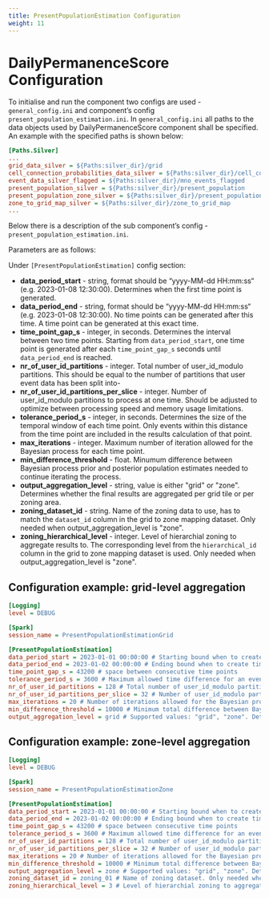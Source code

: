 ```yaml
---
title: PresentPopulationEstimation Configuration
weight: 11
---
```



# DailyPermanenceScore Configuration
To initialise and run the component two configs are used -  `general_config.ini` and component’s config `present_population_estimation.ini`. In  `general_config.ini` all paths to the data objects used by DailyPermanenceScore component shall be specified. An example with the specified paths is shown below:


```ini
[Paths.Silver]
...
grid_data_silver = ${Paths:silver_dir}/grid
cell_connection_probabilities_data_silver = ${Paths:silver_dir}/cell_connection_probabilities_data_silver
event_data_silver_flagged = ${Paths:silver_dir}/mno_events_flagged
present_population_silver = ${Paths:silver_dir}/present_population
present_population_zone_silver = ${Paths:silver_dir}/present_population_zone
zone_to_grid_map_silver = ${Paths:silver_dir}/zone_to_grid_map
...
```

Below there is a description of the sub component’s config  - `present_population_estimation.ini`. 

Parameters are as follows:

Under  `[PresentPopulationEstimation]` config section: 

- **data_period_start** - string, format should be “yyyy-MM-dd HH:mm:ss“ (e.g. 2023-01-08 12:30:00). Determines when the first time point is generated.
- **data_period_end** - string, format should be “yyyy-MM-dd HH:mm:ss“ (e.g. 2023-01-08 12:30:00). No time points can be generated after this time. A time point can be generated at this exact time.
- **time_point_gap_s** - integer, in seconds. Determines the interval between two time points. Starting from `data_period_start`, one time point is generated after each `time_point_gap_s` seconds until `data_period_end` is reached.
- **nr_of_user_id_partitions** - integer. Total number of user_id_modulo partitions. This should be equal to the number of partitions that user event data has been split into-  
- **nr_of_user_id_partitions_per_slice** - integer. Number of user_id_modulo partitions to process at one time. Should be adjusted to optimize between processing speed and memory usage limitations.
- **tolerance_period_s** - integer, in seconds. Determines the size of the temporal window of each time point. Only events within this distance from the time point are included in the results calculation of that point. 
- **max_iterations** - integer. Maximum number of iteration allowed for the Bayesian process for each time point.
- **min_difference_threshold** - float. Minumum difference between Bayesian process prior and posterior population estimates needed to continue iterating the process.
- **output_aggregation_level** - string, value is either "grid" or "zone". Determines whether the final results are aggregated per grid tile or per zoning area. 
- **zoning_dataset_id** - string. Name of the zoning data to use, has to match the `dataset_id` column in the grid to zone mapping dataset. Only needed when output_aggregation_level is "zone".
- **zoning_hierarchical_level** - integer. Level of hierarchial zoning to aggregate results to. The corresponding level from the `hierarchical_id` column in the grid to zone mapping dataset is used. Only needed when output_aggregation_level is "zone".
 

## Configuration example: grid-level aggregation

```ini
[Logging]
level = DEBUG

[Spark]
session_name = PresentPopulationEstimationGrid

[PresentPopulationEstimation]
data_period_start = 2023-01-01 00:00:00 # Starting bound when to create time points. The first time point is created at this timestamp. 
data_period_end = 2023-01-02 00:00:00 # Ending bound when to create time points. No time points are generated later than this timestamp. A time point can happen to be generated on this timestamp, but this is not always the case.
time_point_gap_s = 43200 # space between consecutive time points
tolerance_period_s = 3600 # Maximum allowed time difference for an event to be included in a time point
nr_of_user_id_partitions = 128 # Total number of user_id_modulo partitions. TODO should be a global conf value
nr_of_user_id_partitions_per_slice = 32 # Number of user_id_modulo partitions to process at one time
max_iterations = 20 # Number of iterations allowed for the Bayesian process
min_difference_threshold = 10000 # Minimum total difference between Bayesian process prior and posterior needed to continue processing 
output_aggregation_level = grid # Supported values: "grid", "zone". Determines which level the results are aggregated to.
```

## Configuration example: zone-level aggregation
```ini
[Logging]
level = DEBUG

[Spark]
session_name = PresentPopulationEstimationZone

[PresentPopulationEstimation]
data_period_start = 2023-01-01 00:00:00 # Starting bound when to create time points. The first time point is created at this timestamp. 
data_period_end = 2023-01-02 00:00:00 # Ending bound when to create time points. No time points are generated later than this timestamp. A time point can happen to be generated on this timestamp, but this is not always the case.
time_point_gap_s = 43200 # space between consecutive time points
tolerance_period_s = 3600 # Maximum allowed time difference for an event to be included in a time point
nr_of_user_id_partitions = 128 # Total number of user_id_modulo partitions. TODO should be a global conf value
nr_of_user_id_partitions_per_slice = 32 # Number of user_id_modulo partitions to process at one time
max_iterations = 20 # Number of iterations allowed for the Bayesian process
min_difference_threshold = 10000 # Minimum total difference between Bayesian process prior and posterior needed to continue processing 
output_aggregation_level = zone # Supported values: "grid", "zone". Determines which level the results are aggregated to.
zoning_dataset_id = zoning_01 # Name of zoning dataset. Only needed when output_aggregation_level is "zone".
zoning_hierarchical_level = 3 # Level of hierarchial zoning to aggregate results to. Only needed when output_aggregation_level is "zone".
```
